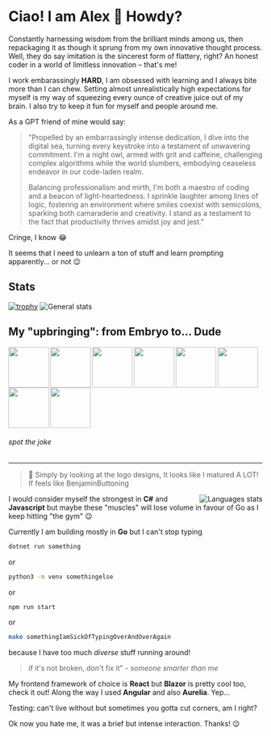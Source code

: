 # Ciao! I am Alex 👋 Howdy?

Constantly harnessing wisdom from the brilliant minds among us, then repackaging it as though it sprung from my own innovative thought process. Well, they do say imitation is the sincerest form of flattery, right? An honest coder in a world of limitless innovation – that's me!

I work embarassingly **HARD**, I am obsessed with learning and I always bite more than I can chew. Setting almost unrealistically high expectations for myself is my way of squeezing every ounce of creative juice out of my brain. I also try to keep it fun for myself and people around me. 

As a GPT friend of mine would say: 

> "Propelled by an embarrassingly intense dedication, I dive into the digital sea, turning every keystroke into a testament of unwavering commitment. I'm a night owl, armed with grit and caffeine, challenging complex algorithms while the world slumbers, embodying ceaseless endeavor in our code-laden realm.
>
> Balancing professionalism and mirth, I'm both a maestro of coding and a beacon of light-heartedness. I sprinkle laughter among lines of logic, fostering an environment where smiles coexist with semicolons, sparking both camaraderie and creativity. I stand as a testament to the fact that productivity thrives amidst joy and jest."

Cringe, I know 😂 

It seems that I need to unlearn a ton of stuff and learn prompting apparently... or not 😉

## Stats
[![trophy](https://github-profile-trophy.vercel.app/?username=deblasis&column=4)](https://github.com/ryo-ma/github-profile-trophy) <img alt="General stats" src="https://github-readme-stats-psi-five-93.vercel.app/api/?username=deblasis&count_private=true&theme=radical&show_icons=true&hide=stars&custom_title=%F0%9F%91%87%20me([%F0%9F%8D%96,%F0%9F%8D%97,%F0%9F%A5%A9,%F0%9F%A5%95,%F0%9F%A5%97,%F0%9F%8D%9D,%F0%9F%8D%95,%E2%98%95,%E2%98%95,%E2%98%95,%E2%98%95,%E2%98%95])&border_radius=30">




## My "upbringing": from Embryo to... Dude

<img height="80" align="left" src="https://user-images.githubusercontent.com/29378614/138500023-55ceac5f-7af8-4f4b-9a48-738ca5f692b6.png" />

<img height="80" align="left" src="https://user-images.githubusercontent.com/29378614/138500721-eb7e3b8f-c3ec-44c6-b4ee-f808027b5816.png" /> 

<img height="80" align="left" src="https://user-images.githubusercontent.com/29378614/138501145-14497602-09c7-4dcd-9366-24c502916485.png" />

<img height="80" align="left" src="https://user-images.githubusercontent.com/29378614/138556721-4dd2df97-9282-4fcb-8d19-7c89de21ecde.png" />

<img height="80" align="left" src="https://user-images.githubusercontent.com/29378614/138556746-c5e69957-eb71-431f-b198-055234f936f3.png" />

<img height="80" align="left" src="https://user-images.githubusercontent.com/29378614/138556781-de1ee234-88c3-4ef4-aef6-a8e948284b8a.png" />

<img height="80" align="left" src="https://user-images.githubusercontent.com/29378614/138556796-120b9726-7254-4436-9405-1f500df1f4d0.png" />

<img height="80"  src="https://user-images.githubusercontent.com/29378614/138556880-e071bd37-496e-4ea5-8d91-acbc6d2279b3.png" />

###### *spot the joke*

<hr />

> 💭 Simply by looking at the logo designs, It looks like I matured A LOT! If feels like BenjaminButtoning

<img align="right" alt="Languages stats" src="https://github-readme-stats-psi-five-93.vercel.app/api/top-langs/?username=deblasis&langs_count=5&theme=radical&border_radius=30">

I would consider myself the strongest in **C#** and **Javascript** but maybe these "muscles" will lose volume in favour of Go as I keep hitting "the gym" 😉 

Currently I am building mostly in **Go** but I can't stop typing 

```bash
dotnet run something
```
or 

```bash
python3 -m venv somethingelse
```

or 

```bash
npm run start
```

or
```bash
make somethingIamSickOfTypingOverAndOverAgain
```
because I have too much _diverse_ stuff running around!

> if it's not broken, don't fix it" - _someone smarter than me_

My frontend framework of choice is **React** but **Blazor** is pretty cool too, check it out! 
Along the way I used **Angular** and also **Aurelia**. Yep...

Testing: can't live without but sometimes you gotta cut corners, am I right?

Ok now you hate me, it was a brief but intense interaction. Thanks! 😉
